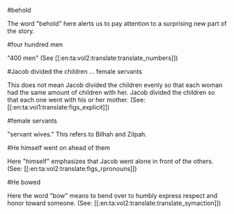 #behold

The word "behold" here alerts us to pay attention to a surprising new part of the story.

#four hundred men

"400 men" (See [[:en:ta:vol2:translate:translate_numbers]])

#Jacob divided the children ... female servants

This does not mean Jacob divided the children evenly so that each woman had the same amount of children with her. Jacob divided the children so that each one went with his or her mother. (See: [[:en:ta:vol1:translate:figs_explicit]])

#female servants

"servant wives." This refers to Bilhah and Zilpah.

#He himself went on ahead of them

Here "himself" emphasizes that Jacob went alone in front of the others. (See: [[:en:ta:vol2:translate:figs_rpronouns]])

#He bowed

Here the word "bow" means to bend over to humbly express respect and honor toward someone. (See: [[:en:ta:vol2:translate:translate_symaction]])
